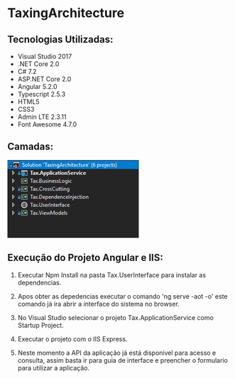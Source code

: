 # TaxingArchitecture

## Tecnologias Utilizadas:

* Visual Studio 2017
* .NET Core 2.0
* C# 7.2
* ASP.NET Core 2.0
* Angular 5.2.0
* Typescript 2.5.3
* HTML5
* CSS3
* Admin LTE 2.3.11
* Font Awesome 4.7.0

## Camadas:

![](https://github.com/cpsilva/TaxingAchitecture/blob/master/Screenshots/1.PNG)

## Execução do Projeto Angular e IIS:

1. Executar Npm Install na pasta Tax.UserInterface para instalar as dependencias.

2. Apos obter as depedencias executar o comando 'ng serve -aot -o' este comando já ira abrir a interface do sistema no browser.

3. No Visual Studio selecionar o projeto Tax.ApplicationService como Startup Project.

4. Executar o projeto com o IIS Express.

5. Neste momento a API da aplicação já está disponivel para acesso e consulta, assim basta ir para guia de interface e preencher o formulario para utilizar a aplicação.
